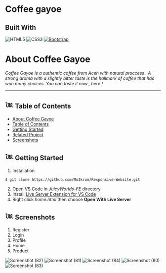 # **Coffee gayoe**

## Built With

![HTML5](https://img.shields.io/badge/html5-%23E34F26.svg?style=for-the-badge&logo=html5&logoColor=white)
![CSS3](https://img.shields.io/badge/css3-%231572B6.svg?style=for-the-badge&logo=css3&logoColor=white)
[![Bootstrap](https://img.shields.io/badge/bootstrap-%23563D7C.svg?style=for-the-badge&logo=bootstrap&logoColor=white)](https://getbootstrap.com/)

# **About Coffee Gayoe**

_Coffee Gayoe is a authentic coffee from Aceh with natural proccess . A strong aroma with a slightly bitter taste is the hallmark of coffee that has won many choices. You can taste it now , here !_

---

## 𓆙 Table of Contents

- [About Coffee Gayoe](#about-Coffee-Gayoe)
- [Table of Contents](#𓆙-Table-of-Contents)
- [Getting Started](#𓆙-Getting-Started)
- [Related Project](#𓆙-Related-Project)
- [Screenshots](#𓆙-Screenshots)


## 𓆙 Getting Started
1. Installation 
```
$ git clone https://github.com/MoIkrom/Responsive-Website.git
```
2. Open [VS Code](https://code.visualstudio.com/) in _JuicyWorlds-FE_ directory
3. Install [Live Server Extension for VS Code](https://marketplace.visualstudio.com/items?itemName=ritwickdey.LiveServer)
4. Right click _home.html_ then choose **Open With Live Server**

## 𓆙 Screenshots

1. Register
2. Login
3. Profile  
4. Home
5. Product


![Screenshot (82)](https://user-images.githubusercontent.com/104162292/197669992-74f4a083-b964-4d06-90b7-3640d5b34bc0.png)
![Screenshot (81)](https://user-images.githubusercontent.com/104162292/197669990-76069cb4-0ee5-4bc1-8a70-532301f32cfc.png)
![Screenshot (84)](https://user-images.githubusercontent.com/104162292/197669996-9cedaa7c-d4df-4b35-bff0-f2dbf577a724.png)
![Screenshot (80)](https://user-images.githubusercontent.com/104162292/197669986-0b0cec86-f02a-44a8-b478-178035ce56da.png)
![Screenshot (83)](https://user-images.githubusercontent.com/104162292/197669994-83203940-4e28-493e-bb1b-18362734af97.png)
